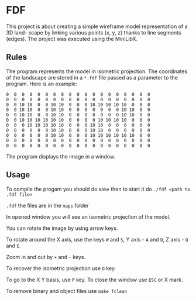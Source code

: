# FDF
This project is about creating a simple wireframe model representation of a 3D land- scape by linking various points (x, y, z) thanks to line segments (edges).
The project was executed using the MiniLibX.
## Rules
The program represents the model in isometric projection. The coordinates of the landscape are stored in a ```*.fdf``` file passed as a parameter to the program. Here is an example:
```
0  0  0  0  0  0  0  0  0  0  0  0  0  0  0  0  0  0  0
0  0  0  0  0  0  0  0  0  0  0  0  0  0  0  0  0  0  0
0  0 10 10  0  0 10 10  0  0  0 10 10 10 10 10  0  0  0
0  0 10 10  0  0 10 10  0  0  0  0  0  0  0 10 10  0  0
0  0 10 10  0  0 10 10  0  0  0  0  0  0  0 10 10  0  0
0  0 10 10 10 10 10 10  0  0  0  0 10 10 10 10  0  0  0
0  0  0 10 10 10 10 10  0  0  0 10 10  0  0  0  0  0  0
0  0  0  0  0  0 10 10  0  0  0 10 10  0  0  0  0  0  0
0  0  0  0  0  0 10 10  0  0  0 10 10 10 10 10 10  0  0
0  0  0  0  0  0  0  0  0  0  0  0  0  0  0  0  0  0  0
0  0  0  0  0  0  0  0  0  0  0  0  0  0  0  0  0  0  0
```
The program displays the image in a window.
## Usage
To compile the progam you should do
```make```
then to start it do
```./fdf <path to .fdf file>```

```.fdf``` the files are in the ```maps``` folder

In opened window you will see an isometric projection of the model.

You can rotate the image by using arrow keys.

To rotate around the X axis, use the keys ```W``` and ```S```, Y axis - ```A``` and ```D```, Z axis - ```Q``` and ```E```.

Zoom in and out by ```+``` and ```-``` keys.

To recover the isometric projection use ```O``` key.

To go to the X Y basis, use ```P``` key. To close the window use ```ESC``` or X mark.

To remove binary and object files use ```make fclean```
